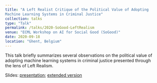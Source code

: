 ```yaml
---
title: "A Left Realist Critique of the Political Value of Adopting
Machine Learning Systems in Criminal Justice"
collection: talks
type: "Talk"
permalink: /talks/2020-SoGood-LeftRealism
venue: "ECML Workshop on AI for Social Good (SoGood)"
date: 2020-09-18
location: "Ghent, Belgium"
---
```


This talk briefly summarizes several observations on the political value of adopting machine learning systems in criminal justice presented through the lens of Left Realism.

Slides: [presentation](SoGood-LeftRealism_short.pdf); [extended version](SoGood-LeftRealism.pdf)
